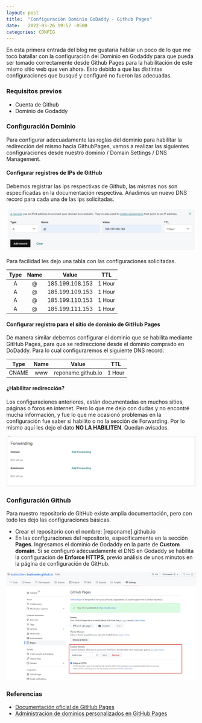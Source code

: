 ```yaml
---
layout: post
title:  "Configuración Dominio GoDaddy - Github Pages"
date:   2022-03-26 19:57 -0500
categories: CONFIG
---
```

En esta primera entrada del blog me gustaría hablar un poco de lo que me tocó batallar con la configuración del Dominio en Godaddy para que pueda ser tomado correctamente desde Github Pages para la habilitación de este mismo sitio web que ven ahora. Esto debido a que las distintas configuraciones que busqué y configuré no fueron las adecuadas.

### Requisitos previos
+ Cuenta de Github
+ Dominio de Godaddy

### Configuración Dominio
Para configurar adecuadamente las reglas del dominio para habilitar la redirección del mismo hacia GithubPages, vamos a realizar las siguientes configuraciones desde nuestro dominio / Domain Settings / DNS Management.

#### Configurar registros de IPs de GitHub
Debemos registrar las ips respectivas de Github, las mismas nos son especificadas en la documentación respectiva. Añadimos un nuevo DNS record para cada una de las ips solicitadas.

<img class="img-post" src="/assets/post/dodaddydomain/AddRuleGodaddy.png" alt="Agregar DNS record"/>

Para facilidad les dejo una tabla con las configuraciones solicitadas.

| Type | Name |       Value     |   TTL  |
|:----:|:----:|:---------------:|:------:|
|  A   |   @  | 185.199.108.153 | 1 Hour |
|  A   |   @  | 185.199.109.153 | 1 Hour |
|  A   |   @  | 185.199.110.153 | 1 Hour |
|  A   |   @  | 185.199.111.153 | 1 Hour |

#### Configurar registro para el sitio de dominio de GitHub Pages
De manera similar debemos configurar el dominio que se habilita mediante GitHub Pages, para que se redireccione desde el dominio comprado en DoDaddy. Para lo cual configuraremos el siguiente DNS record:

|  Type  | Name |         Value       |   TTL  |
|:------:|:----:|:-------------------:|:------:|
|  CNAME |  www | reponame.github.io  | 1 Hour |

#### ¿Habilitar redirección?
Los configuraciones anteriores, están documentadas en muchos sitios, páginas o foros en internet. Pero lo que me dejo con dudas y no encontré mucha información, y fue lo que me ocasionó problemas en la configuración fue saber si habilito o no la sección de Forwarding. Por lo mismo aquí les dejo el dato **NO LA HABILITEN**. Quedan avisados.

<img class="img-post" src="/assets/post/dodaddydomain/ForwardingDodaddy.png" alt="Configuración sección Forwarding"/>

### Configuración Github
Para nuestro repositorio de GitHub existe amplia documentación, pero con todo les dejo las configuraciones básicas.

- Crear el repositorio con el nombre: [reponame].github.io
- En las configuraciones del repositorio, específicamente en la sección **Pages**. Ingresamos el dominio de Godaddy en la parte de **Custom domain**. Si se configuró adecuadamente el DNS en Godaddy se habilita la configuración de **Enforce HTTPS**, previo análisis de unos minutos en la página de configuración de GitHub.

<img class="img-post" src="/assets/post/dodaddydomain/githubpagesconfig.png" alt="Configuración Dominio personalizado GitHub"/>

### Referencias
- [Documentación oficial de GitHub Pages](https://docs.github.com/es/pages/configuring-a-custom-domain-for-your-github-pages-site)
- [Administración de dominios personalizados en GitHub Pages](https://docs.github.com/es/pages/configuring-a-custom-domain-for-your-github-pages-site/managing-a-custom-domain-for-your-github-pages-site)